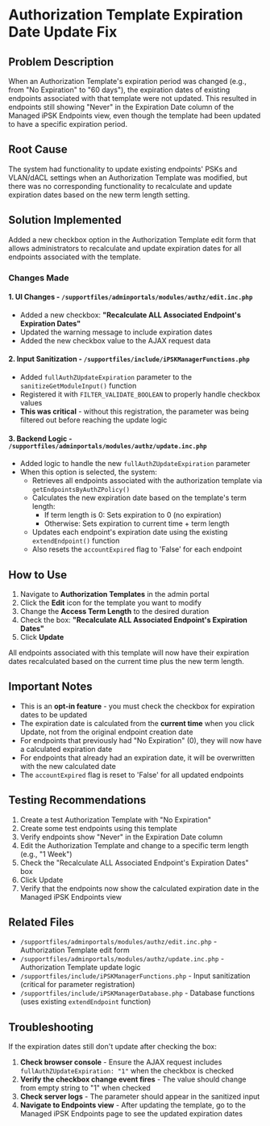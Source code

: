 # Authorization Template Expiration Date Update Fix

## Problem Description

When an Authorization Template's expiration period was changed (e.g., from "No Expiration" to "60 days"), the expiration dates of existing endpoints associated with that template were not updated. This resulted in endpoints still showing "Never" in the Expiration Date column of the Managed iPSK Endpoints view, even though the template had been updated to have a specific expiration period.

## Root Cause

The system had functionality to update existing endpoints' PSKs and VLAN/dACL settings when an Authorization Template was modified, but there was no corresponding functionality to recalculate and update expiration dates based on the new term length setting.

## Solution Implemented

Added a new checkbox option in the Authorization Template edit form that allows administrators to recalculate and update expiration dates for all endpoints associated with the template.

### Changes Made

#### 1. UI Changes - `/supportfiles/adminportals/modules/authz/edit.inc.php`

- Added a new checkbox: **"Recalculate ALL Associated Endpoint's Expiration Dates"**
- Updated the warning message to include expiration dates
- Added the new checkbox value to the AJAX request data

#### 2. Input Sanitization - `/supportfiles/include/iPSKManagerFunctions.php`

- Added `fullAuthZUpdateExpiration` parameter to the `sanitizeGetModuleInput()` function
- Registered it with `FILTER_VALIDATE_BOOLEAN` to properly handle checkbox values
- **This was critical** - without this registration, the parameter was being filtered out before reaching the update logic

#### 3. Backend Logic - `/supportfiles/adminportals/modules/authz/update.inc.php`

- Added logic to handle the new `fullAuthZUpdateExpiration` parameter
- When this option is selected, the system:
  - Retrieves all endpoints associated with the authorization template via `getEndpointsByAuthZPolicy()`
  - Calculates the new expiration date based on the template's term length:
    - If term length is 0: Sets expiration to 0 (no expiration)
    - Otherwise: Sets expiration to current time + term length
  - Updates each endpoint's expiration date using the existing `extendEndpoint()` function
  - Also resets the `accountExpired` flag to 'False' for each endpoint

## How to Use

1. Navigate to **Authorization Templates** in the admin portal
2. Click the **Edit** icon for the template you want to modify
3. Change the **Access Term Length** to the desired duration
4. Check the box: **"Recalculate ALL Associated Endpoint's Expiration Dates"**
5. Click **Update**

All endpoints associated with this template will now have their expiration dates recalculated based on the current time plus the new term length.

## Important Notes

- This is an **opt-in feature** - you must check the checkbox for expiration dates to be updated
- The expiration date is calculated from the **current time** when you click Update, not from the original endpoint creation date
- For endpoints that previously had "No Expiration" (0), they will now have a calculated expiration date
- For endpoints that already had an expiration date, it will be overwritten with the new calculated date
- The `accountExpired` flag is reset to 'False' for all updated endpoints

## Testing Recommendations

1. Create a test Authorization Template with "No Expiration"
2. Create some test endpoints using this template
3. Verify endpoints show "Never" in the Expiration Date column
4. Edit the Authorization Template and change to a specific term length (e.g., "1 Week")
5. Check the "Recalculate ALL Associated Endpoint's Expiration Dates" box
6. Click Update
7. Verify that the endpoints now show the calculated expiration date in the Managed iPSK Endpoints view

## Related Files

- `/supportfiles/adminportals/modules/authz/edit.inc.php` - Authorization Template edit form
- `/supportfiles/adminportals/modules/authz/update.inc.php` - Authorization Template update logic
- `/supportfiles/include/iPSKManagerFunctions.php` - Input sanitization (critical for parameter registration)
- `/supportfiles/include/iPSKManagerDatabase.php` - Database functions (uses existing `extendEndpoint` function)

## Troubleshooting

If the expiration dates still don't update after checking the box:

1. **Check browser console** - Ensure the AJAX request includes `fullAuthZUpdateExpiration: "1"` when the checkbox is checked
2. **Verify the checkbox change event fires** - The value should change from empty string to "1" when checked
3. **Check server logs** - The parameter should appear in the sanitized input
4. **Navigate to Endpoints view** - After updating the template, go to the Managed iPSK Endpoints page to see the updated expiration dates

